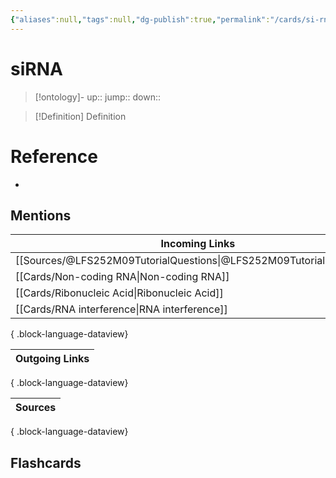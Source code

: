 ```yaml
---
{"aliases":null,"tags":null,"dg-publish":true,"permalink":"/cards/si-rna/","dgPassFrontmatter":true}
---
```


# siRNA

> [!ontology]-
> up:: 
> jump:: 
> down:: 

> [!Definition] Definition

# Reference

- 

## Mentions

| Incoming Links                                                          |
| ----------------------------------------------------------------------- |
| [[Sources/@LFS252M09TutorialQuestions\|@LFS252M09TutorialQuestions]] |
| [[Cards/Non-coding RNA\|Non-coding RNA]]                             |
| [[Cards/Ribonucleic Acid\|Ribonucleic Acid]]                         |
| [[Cards/RNA interference\|RNA interference]]                         |

{ .block-language-dataview}

| Outgoing Links |
| -------------- |

{ .block-language-dataview}

| Sources |
| ------- |

{ .block-language-dataview}

## Flashcards